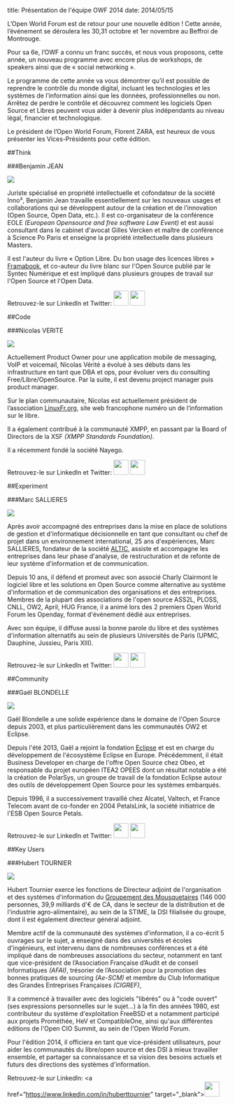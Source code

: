 title: Présentation de l'équipe OWF 2014
date: 2014/05/15

L’Open World Forum est de retour pour une nouvelle édition ! Cette année, l’événement se déroulera les 30,31 octobre et 1er novembre au Beffroi de Montrouge.

Pour sa 6e, l’OWF a connu un franc succès, et nous vous proposons, cette année, un nouveau programme avec encore plus de workshops, de speakers ainsi que de « social networking ».

Le programme de cette année va vous démontrer qu’il est possible de reprendre le contrôle du monde digital, incluant les technologies et les systèmes de l’information ainsi que les données, professionnelles ou non. Arrêtez de perdre le contrôle et découvrez comment les logiciels Open Source et Libres peuvent vous aider à devenir plus indépendants au niveau légal, financier et technologique.

Le président de l’Open World Forum, Florent ZARA, est heureux de vous présenter les Vices-Présidents pour cette édition.

##Think

###Benjamin JEAN

<img src="/static/pictures/Team/BJean.jpg">

Juriste spécialisé en propriété intellectuelle et cofondateur de la société Inno³, Benjamin Jean travaille essentiellement sur les nouveaux usages et collaborations qui se développent autour de la création et de l’innovation (Open Source, Open Data, etc.). Il est co-organisateur de la conférence EOLE *(European Opensource and free software Law Event)* et est aussi consultant dans le cabinet d'avocat Gilles Vercken et maître de conférence à Science Po Paris et enseigne la propriété intellectuelle dans plusieurs Masters.

Il est l'auteur du livre « Option Libre. Du bon usage des licences libres » [Framabook](http://framabook.org), et co-auteur du livre blanc sur l'Open Source publié par le Syntec Numérique et est impliqué dans plusieurs groupes de travail sur l'Open Source et l'Open Data.

Retrouvez-le sur LinkedIn et Twitter: 
<a href="https://www.linkedin.com/in/benjaminjean/fr " target="_blank"><img src="/static/pictures/linkedin.png" width="34" ></a></a>  <a href="https://twitter.com/mben_vvl" target="_blank"><img src="/static/pictures/Twitter.jpg" width="34" ></a></a>

##Code

###Nicolas VERITE

<img src="/static/pictures/Team/Nverite.jpg">

Actuellement Product Owner pour une application mobile de messaging, VoIP et voicemail, Nicolas Vérité a évolué à ses débuts dans les infrastructure en tant que DBA et ops, pour évoluer vers du consulting Free/Libre/OpenSource. Par la suite, il est devenu project manager puis product manager.

Sur le plan communautaire, Nicolas est actuellement président de l’association [LinuxFr.org](http://linuxfr.org), site web francophone numéro un de l’information sur le libre.

Il a également contribué à la communauté XMPP, en passant par la Board of Directors de la XSF *(XMPP Standards Foundation)*.

Il a récemment fondé la société Nayego.

Retrouvez-le sur LinkedIn et Twitter: 
<a href="https://www.linkedin.com/in/nicolasverite" target="_blank"><img src="/static/pictures/linkedin.png" width="34" ></a></a> <a href="https://twitter.com/nyconyco" target="_blank"><img src="/static/pictures/Twitter.jpg" width="34" ></a></a>

##Experiment

###Marc SALLIERES

<img src="/static/pictures/Team/MSallieres.jpg">


Après avoir accompagné des entreprises dans la mise en place de solutions de gestion et d'informatique décisionnelle en tant que consultant ou chef de projet dans un environnement international, 25 ans d'expériences, Marc SALLIERES, fondateur de la société [ALTIC](http://www.altic.org), assiste et accompagne les entreprises dans leur phase d'analyse, de restructuration et de refonte de leur système d'information et de communication.

Depuis 10 ans, il défend et promeut avec son associé Charly Clairmont le logiciel libre et les solutions en Open Source comme alternative au système d'information et de communication des organisations et des entreprises. Membres de la plupart des associations de l'open source ASS2L, PLOSS, CNLL, OW2, April, HUG France, il a animé lors des 2 premiers Open World Forum les Openday, format d'événement dédié aux entreprises.

Avec son équipe, il diffuse aussi la bonne parole du libre et des systèmes d'information alternatifs au sein de plusieurs Universités de Paris (UPMC, Dauphine, Jussieu, Paris XIII).

Retrouvez-le sur LinkedIn et Twitter: 
<a href="https://www.linkedin.com/pub/marc-sallieres/2/a63/407" target="_blank"><img src="/static/pictures/linkedin.png" width="34" ></a></a> <a href="https://twitter.com/msallieres" target="_blank"><img src="/static/pictures/Twitter.jpg" width="34" ></a></a>

##Community

###Gaël BLONDELLE

<img src="/static/pictures/Team/GBlondelle.png">


Gaël Blondelle a une solide expérience dans le domaine de l'Open Source depuis 2003, et plus particulièrement dans les communautés OW2 et Eclipse.

Depuis l'été 2013, Gaël a rejoint la fondation [Eclipse](http://www.eclipse.org) et est en charge du développement de l'écosystème Eclipse en Europe. Précédemment, il était Business Developer en charge de l'offre Open Source chez Obeo, et responsable du projet européen ITEA2 OPEES dont un résultat notable a été la création de PolarSys, un groupe de travail de la fondation Eclipse autour des outils de développement Open Source pour les systèmes embarqués.

Depuis 1996, il a successivement travaillé chez Alcatel, Valtech, et France Telecom avant de co-fonder en 2004 PetalsLink, la société initiatrice de l'ESB Open Source Petals.

Retrouvez-le sur LinkedIn et Twitter: 
<a href="https://www.linkedin.com/in/gblondelle" target="_blank"><img src="/static/pictures/linkedin.png" width="34" ></a></a> <a href="https://twitter.com/gblondelle" target="_blank"><img src="/static/pictures/Twitter.jpg" width="34" ></a></a>

##Key Users

###Hubert TOURNIER

<img src="/static/pictures/Team/HTournier.jpg">


Hubert Tournier exerce les fonctions de Directeur adjoint de l'organisation et des systèmes d'information du [Groupement des Mousquetaires](http://www.mousquetaires.com/) (146 000 personnes, 39,9 milliards d'€ de CA, dans le secteur de la distribution et de l'industrie agro-alimentaire), au sein de la STIME, la DSI filialisée du groupe, dont il est également directeur général adjoint.

Membre actif de la communauté des systèmes d'information, il a co-écrit 5 ouvrages sur le sujet, a enseigné  dans des universités et écoles d'ingénieurs, est intervenu dans de nombreuses conférences et a été impliqué dans de nombreuses associations du secteur, notamment en tant que vice-président de l’Association Française d’Audit et de conseil Informatiques *(AFAI)*, trésorier de l’Association pour la promotion des bonnes pratiques de sourcing *(Ae-SCM)* et membre du Club Informatique des Grandes Entreprises Françaises *(CIGREF)*,

Il a commencé à travailler avec des logiciels "libérés" ou à "code ouvert" (ses expressions personnelles sur le sujet...) à la fin des années 1980, est contributeur du système d'exploitation FreeBSD et a notamment participé aux projets Prométhée, HeV et CompatibleOne, ainsi qu'aux différentes éditions de l'Open CIO Summit, au sein de l'Open World Forum.

Pour l'édition 2014, il officiera en tant que vice-président utilisateurs, pour aider les communautés du libre/open source et des DSI à mieux travailler ensemble, et partager sa connaissance et sa vision des besoins actuels et futurs des directions des systèmes d'information.

Retrouvez-le sur LinkedIn: 
<a href=”https://www.linkedin.com/in/huberttournier" target="_blank"><img src="/static/pictures/linkedin.png" width="34" ></a></a>

